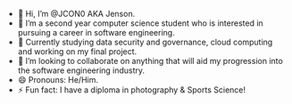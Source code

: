 - 👋 Hi, I’m @JCON0 AKA Jenson. 
- 👀 I’m a second year computer science student who is interested in pursuing a career in software engineering.
- 🌱 Currently studying data security and governance, cloud computing and working on my final project.
- 💞️ I’m looking to collaborate on anything that will aid my progression into the software engineering industry.
- 😄 Pronouns: He/Him.
- ⚡ Fun fact: I have a diploma in photography & Sports Science!

<!---
JCON0/JCON0 is a ✨ special ✨ repository because its `README.md` (this file) appears on your GitHub profile.
You can click the Preview link to take a look at your changes.
--->
